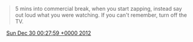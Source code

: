 > 5 mins into commercial break, when you start zapping, instead say out loud what you were watching\. If you can't remember, turn off the TV\.

<img src="../../media/tweet.ico" width="12" /> [Sun Dec 30 00:27:59 +0000 2012](https://twitter.com/DromerDenker/status/285180397065752577)